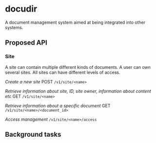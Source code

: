 # docudir
A document management system aimed at being integrated into other systems.

## Proposed API

### Site
A site can contain multiple different kinds of documents. A user can own several sites. All sites can have different levels of access.

*Create a new site*
POST `/v1/site/<name>`

*Retrieve information about site, ID, site owner, information about content etc*
GET `/v1/site/<name>`



*Retrieve information about a specific document*
GET `/v1/site/<name>/<document_id>`

*Access management*
`/v1/site/<name>/access`

## Background tasks
